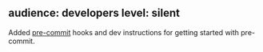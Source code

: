 audience: developers
level: silent
---
Added [pre-commit](https://pre-commit.com/index.html) hooks and dev instructions for getting started with pre-commit.
